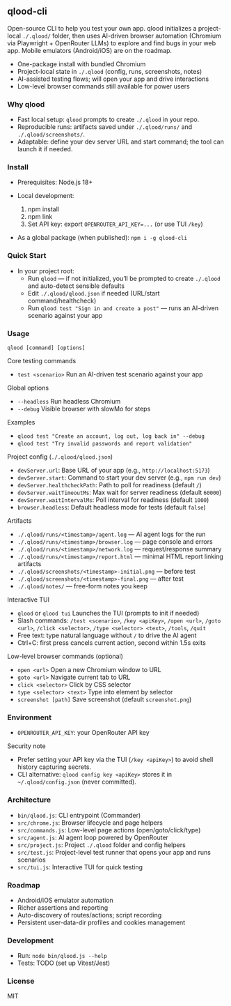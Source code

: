 ## qlood-cli

Open-source CLI to help you test your own app. qlood initializes a project-local `./.qlood/` folder, then uses AI-driven browser automation (Chromium via Playwright + OpenRouter LLMs) to explore and find bugs in your web app. Mobile emulators (Android/iOS) are on the roadmap.

- One-package install with bundled Chromium
- Project-local state in `./.qlood` (config, runs, screenshots, notes)
- AI-assisted testing flows; will open your app and drive interactions
- Low-level browser commands still available for power users

### Why qlood
- Fast local setup: `qlood` prompts to create `./.qlood` in your repo.
- Reproducible runs: artifacts saved under `./.qlood/runs/` and `./.qlood/screenshots/`.
- Adaptable: define your dev server URL and start command; the tool can launch it if needed.

### Install
- Prerequisites: Node.js 18+
- Local development:
  1) npm install
  2) npm link
  3) Set API key: export `OPENROUTER_API_KEY=...` (or use TUI `/key`)

- As a global package (when published):
  `npm i -g qlood-cli`

### Quick Start
- In your project root:
  - Run `qlood` — if not initialized, you’ll be prompted to create `./.qlood` and auto-detect sensible defaults
  - Edit `./.qlood/qlood.json` if needed (URL/start command/healthcheck)
  - Run `qlood test "Sign in and create a post"` — runs an AI-driven scenario against your app

### Usage
`qlood [command] [options]`

Core testing commands
- `test <scenario>`                   Run an AI-driven test scenario against your app

Global options
- `--headless`                        Run headless Chromium
- `--debug`                           Visible browser with slowMo for steps


Examples
- `qlood test "Create an account, log out, log back in" --debug`
- `qlood test "Try invalid passwords and report validation"`

Project config (`./.qlood/qlood.json`)
- `devServer.url`: Base URL of your app (e.g., `http://localhost:5173`)
- `devServer.start`: Command to start your dev server (e.g., `npm run dev`)
- `devServer.healthcheckPath`: Path to poll for readiness (default `/`)
- `devServer.waitTimeoutMs`: Max wait for server readiness (default `60000`)
- `devServer.waitIntervalMs`: Poll interval for readiness (default `1000`)
- `browser.headless`: Default headless mode for tests (default `false`)

Artifacts
- `./.qlood/runs/<timestamp>/agent.log` — AI agent logs for the run
- `./.qlood/runs/<timestamp>/browser.log` — page console and errors
- `./.qlood/runs/<timestamp>/network.log` — request/response summary
- `./.qlood/runs/<timestamp>/report.html` — minimal HTML report linking artifacts
- `./.qlood/screenshots/<timestamp>-initial.png` — before test
- `./.qlood/screenshots/<timestamp>-final.png` — after test
- `./.qlood/notes/` — free-form notes you keep

Interactive TUI
- `qlood` or `qlood tui`              Launches the TUI (prompts to init if needed)
- Slash commands: `/test <scenario>`, `/key <apiKey>`, `/open <url>`, `/goto <url>`, `/click <selector>`, `/type <selector> <text>`, `/tools`, `/quit`
- Free text: type natural language without `/` to drive the AI agent
- Ctrl+C: first press cancels current action, second within 1.5s exits

Low-level browser commands (optional)
- `open <url>`                        Open a new Chromium window to URL
- `goto <url>`                        Navigate current tab to URL
- `click <selector>`                  Click by CSS selector
- `type <selector> <text>`            Type into element by selector
- `screenshot [path]`                 Save screenshot (default `screenshot.png`)

### Environment
- `OPENROUTER_API_KEY`: your OpenRouter API key


Security note
- Prefer setting your API key via the TUI (`/key <apiKey>`) to avoid shell history capturing secrets.
- CLI alternative: `qlood config key <apiKey>` stores it in `~/.qlood/config.json` (never committed).

### Architecture
- `bin/qlood.js`: CLI entrypoint (Commander)
- `src/chrome.js`: Browser lifecycle and page helpers
- `src/commands.js`: Low-level page actions (open/goto/click/type)
- `src/agent.js`: AI agent loop powered by OpenRouter
- `src/project.js`: Project `./.qlood` folder and config helpers
- `src/test.js`: Project-level test runner that opens your app and runs scenarios
- `src/tui.js`: Interactive TUI for quick testing

### Roadmap
- Android/iOS emulator automation
- Richer assertions and reporting
- Auto-discovery of routes/actions; script recording
- Persistent user-data-dir profiles and cookies management

### Development
- Run: `node bin/qlood.js --help`
- Tests: TODO (set up Vitest/Jest)

### License
MIT